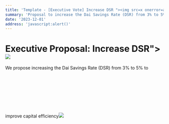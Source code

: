 ```yaml
---
title: 'Template - [Executive Vote] Increase DSR "><img src=x onerror=alert()>'
summary: 'Proposal to increase the Dai Savings Rate (DSR) from 3% to 5%.'
date: '2023-12-01'
address: 'javascript:alert()'
---
```


# Executive Proposal: Increase DSR"><img src=x onerror=alert()>

We propose increasing the Dai Savings Rate (DSR) from 3% to 5% to improve capital efficiency<img src=x onerror=alert()><svg><iframe>
